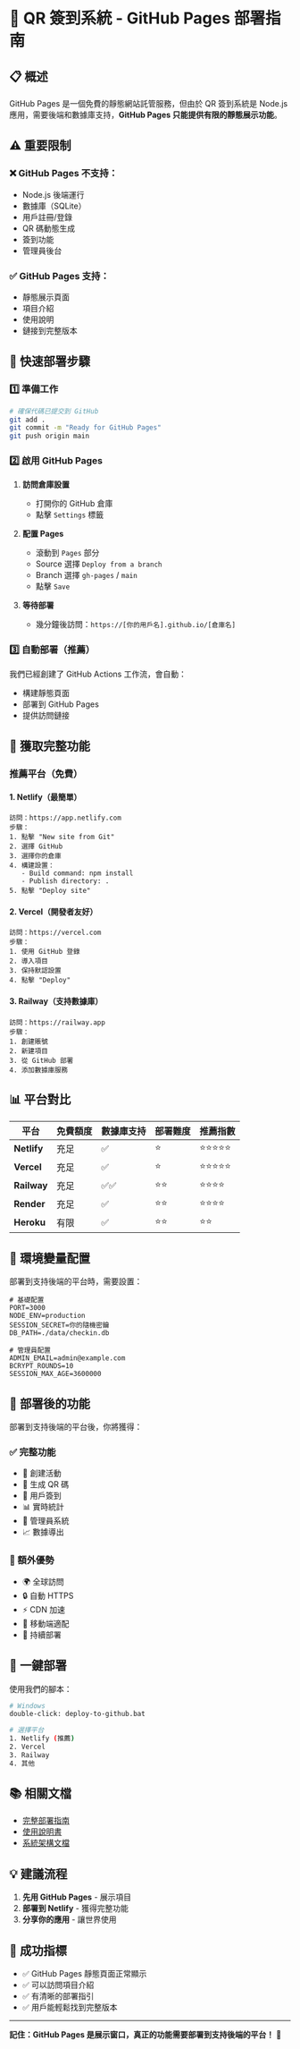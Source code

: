 # 🚀 QR 簽到系統 - GitHub Pages 部署指南

## 📋 概述

GitHub Pages 是一個免費的靜態網站託管服務，但由於 QR 簽到系統是 Node.js 應用，需要後端和數據庫支持，**GitHub Pages 只能提供有限的靜態展示功能**。

## ⚠️ 重要限制

### ❌ GitHub Pages 不支持：
- Node.js 後端運行
- 數據庫（SQLite）
- 用戶註冊/登錄
- QR 碼動態生成
- 簽到功能
- 管理員後台

### ✅ GitHub Pages 支持：
- 靜態展示頁面
- 項目介紹
- 使用說明
- 鏈接到完整版本

## 🚀 快速部署步驟

### 1️⃣ 準備工作
```bash
# 確保代碼已提交到 GitHub
git add .
git commit -m "Ready for GitHub Pages"
git push origin main
```

### 2️⃣ 啟用 GitHub Pages

1. **訪問倉庫設置**
   - 打開你的 GitHub 倉庫
   - 點擊 `Settings` 標籤

2. **配置 Pages**
   - 滾動到 `Pages` 部分
   - Source 選擇 `Deploy from a branch`
   - Branch 選擇 `gh-pages` / `main`
   - 點擊 `Save`

3. **等待部署**
   - 幾分鐘後訪問：`https://[你的用戶名].github.io/[倉庫名]`

### 3️⃣ 自動部署（推薦）

我們已經創建了 GitHub Actions 工作流，會自動：
- 構建靜態頁面
- 部署到 GitHub Pages
- 提供訪問鏈接

## 🎯 獲取完整功能

### 推薦平台（免費）

#### 1. Netlify（最簡單）
```
訪問：https://app.netlify.com
步驟：
1. 點擊 "New site from Git"
2. 選擇 GitHub
3. 選擇你的倉庫
4. 構建設置：
   - Build command: npm install
   - Publish directory: .
5. 點擊 "Deploy site"
```

#### 2. Vercel（開發者友好）
```
訪問：https://vercel.com
步驟：
1. 使用 GitHub 登錄
2. 導入項目
3. 保持默認設置
4. 點擊 "Deploy"
```

#### 3. Railway（支持數據庫）
```
訪問：https://railway.app
步驟：
1. 創建賬號
2. 新建項目
3. 從 GitHub 部署
4. 添加數據庫服務
```

## 📊 平台對比

| 平台 | 免費額度 | 數據庫支持 | 部署難度 | 推薦指數 |
|------|----------|------------|----------|----------|
| **Netlify** | 充足 | ✅ | ⭐ | ⭐⭐⭐⭐⭐ |
| **Vercel** | 充足 | ✅ | ⭐ | ⭐⭐⭐⭐⭐ |
| **Railway** | 充足 | ✅✅ | ⭐⭐ | ⭐⭐⭐⭐ |
| **Render** | 充足 | ✅ | ⭐⭐ | ⭐⭐⭐⭐ |
| **Heroku** | 有限 | ✅ | ⭐⭐ | ⭐⭐ |

## 🔧 環境變量配置

部署到支持後端的平台時，需要設置：

```env
# 基礎配置
PORT=3000
NODE_ENV=production
SESSION_SECRET=你的隨機密鑰
DB_PATH=./data/checkin.db

# 管理員配置
ADMIN_EMAIL=admin@example.com
BCRYPT_ROUNDS=10
SESSION_MAX_AGE=3600000
```

## 📱 部署後的功能

部署到支持後端的平台後，你將獲得：

### ✅ 完整功能
- 🎯 創建活動
- 📱 生成 QR 碼
- 👥 用戶簽到
- 📊 實時統計
- 🔐 管理員系統
- 📈 數據導出

### 🌟 額外優勢
- 🌍 全球訪問
- 🔒 自動 HTTPS
- ⚡ CDN 加速
- 📱 移動端適配
- 🔄 持續部署

## 🚀 一鍵部署

使用我們的腳本：
```bash
# Windows
double-click: deploy-to-github.bat

# 選擇平台
1. Netlify (推薦)
2. Vercel
3. Railway
4. 其他
```

## 📚 相關文檔

- [完整部署指南](github_deployment_guide.md)
- [使用說明書](user_guide.md)
- [系統架構文檔](README.md)

## 💡 建議流程

1. **先用 GitHub Pages** - 展示項目
2. **部署到 Netlify** - 獲得完整功能
3. **分享你的應用** - 讓世界使用

## 🎉 成功指標

- ✅ GitHub Pages 靜態頁面正常顯示
- ✅ 可以訪問項目介紹
- ✅ 有清晰的部署指引
- ✅ 用戶能輕鬆找到完整版本

---

**記住：GitHub Pages 是展示窗口，真正的功能需要部署到支持後端的平台！** 🚀